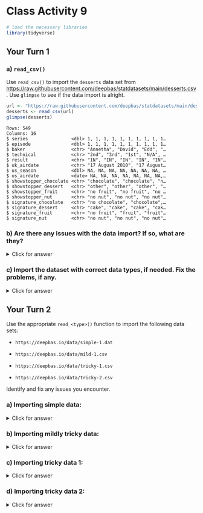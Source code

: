 # Class Activity 9


```r
# load the necessary libraries
library(tidyverse)
```


## Your Turn 1

### a) `read_csv()`

Use `read_csv()` to import the `desserts` data set from https://raw.githubusercontent.com/deepbas/statdatasets/main/desserts.csv. Use `glimpse` to see if the data import is alright.


```r
url <- "https://raw.githubusercontent.com/deepbas/statdatasets/main/desserts.csv"
desserts <- read_csv(url)
glimpse(desserts)
```

```
Rows: 549
Columns: 16
$ series                <dbl> 1, 1, 1, 1, 1, 1, 1, 1, 1, 1…
$ episode               <dbl> 1, 1, 1, 1, 1, 1, 1, 1, 1, 1…
$ baker                 <chr> "Annetha", "David", "Edd", "…
$ technical             <chr> "2nd", "3rd", "1st", "N/A", …
$ result                <chr> "IN", "IN", "IN", "IN", "IN"…
$ uk_airdate            <chr> "17 August 2010", "17 August…
$ us_season             <dbl> NA, NA, NA, NA, NA, NA, NA, …
$ us_airdate            <date> NA, NA, NA, NA, NA, NA, NA,…
$ showstopper_chocolate <chr> "chocolate", "chocolate", "n…
$ showstopper_dessert   <chr> "other", "other", "other", "…
$ showstopper_fruit     <chr> "no fruit", "no fruit", "no …
$ showstopper_nut       <chr> "no nut", "no nut", "no nut"…
$ signature_chocolate   <chr> "no chocolate", "chocolate",…
$ signature_dessert     <chr> "cake", "cake", "cake", "cak…
$ signature_fruit       <chr> "no fruit", "fruit", "fruit"…
$ signature_nut         <chr> "no nut", "no nut", "no nut"…
```

### b) Are there any issues with the data import? If so, what are they?
<details>
<summary class="answer">Click for answer</summary>

*Answer:* Based on the output of glimpse, we can see that the 'technical' column should be a numeric column and the 'uk_airdate' column should be a date column. We can also identify any issues with missing values.



```r
# your r-code

desserts <- read_csv(url,
  col_types = list(
    technical = col_number(),
    uk_airdate = col_date()
  )
)

problems(desserts)
```

```
# A tibble: 556 × 5
     row   col expected        actual         file 
   <int> <int> <chr>           <chr>          <chr>
 1     2     6 date in ISO8601 17 August 2010 ""   
 2     3     6 date in ISO8601 17 August 2010 ""   
 3     4     6 date in ISO8601 17 August 2010 ""   
 4     5     4 a number        N/A            ""   
 5     5     6 date in ISO8601 17 August 2010 ""   
 6     6     6 date in ISO8601 17 August 2010 ""   
 7     7     4 a number        N/A            ""   
 8     7     6 date in ISO8601 17 August 2010 ""   
 9     8     6 date in ISO8601 17 August 2010 ""   
10     9     4 a number        N/A            ""   
# … with 546 more rows
```

</details>


### c) Import the dataset with correct data types, if needed. Fix the problems, if any.

<details>
<summary class="answer">Click for answer</summary>


```r
desserts <- read_csv(url,
  col_types = list(
    technical = col_number(),
    uk_airdate = col_date()
  )
)

problems(desserts)
```

```
# A tibble: 556 × 5
     row   col expected        actual         file 
   <int> <int> <chr>           <chr>          <chr>
 1     2     6 date in ISO8601 17 August 2010 ""   
 2     3     6 date in ISO8601 17 August 2010 ""   
 3     4     6 date in ISO8601 17 August 2010 ""   
 4     5     4 a number        N/A            ""   
 5     5     6 date in ISO8601 17 August 2010 ""   
 6     6     6 date in ISO8601 17 August 2010 ""   
 7     7     4 a number        N/A            ""   
 8     7     6 date in ISO8601 17 August 2010 ""   
 9     8     6 date in ISO8601 17 August 2010 ""   
10     9     4 a number        N/A            ""   
# … with 546 more rows
```




```r
desserts <- read_csv(url,
    col_types = list(
    technical = col_number(), 
    uk_airdate = col_date(format = "%d %B %Y")
  ) 
)

problems(desserts)
```

```
# A tibble: 7 × 5
    row   col expected actual file 
  <int> <int> <chr>    <chr>  <chr>
1     5     4 a number N/A    ""   
2     7     4 a number N/A    ""   
3     9     4 a number N/A    ""   
4    11     4 a number N/A    ""   
5    35     4 a number N/A    ""   
6    36     4 a number N/A    ""   
7    37     4 a number N/A    ""   
```




```r
desserts <- read_csv(url,
  col_types = list(
    technical = col_number(), 
    uk_airdate = col_date(format = "%d %B %Y")
  ),
  na = c("", "NA", "N/A")
)

problems(desserts)
```

```
# A tibble: 0 × 5
# … with 5 variables: row <int>, col <int>, expected <chr>,
#   actual <chr>, file <chr>
```

</details>


## Your Turn 2

Use the appropriate `read_<type>()` function to import the following data sets:

- `https://deepbas.io/data/simple-1.dat`

- `https://deepbas.io/data/mild-1.csv`

- `https://deepbas.io/data/tricky-1.csv`

- `https://deepbas.io/data/tricky-2.csv`


Identify and fix any issues you encounter.

### a)  Importing simple data:

<details>
<summary class="answer">Click for answer</summary>


```r
simple1 <- readr::read_csv("https://deepbas.io/data/simple-1.dat")
problems(simple1)
```

```
# A tibble: 0 × 5
# … with 5 variables: row <int>, col <int>, expected <chr>,
#   actual <chr>, file <chr>
```

</details>

### b) Importing mildly tricky data:

<details>
<summary class="answer">Click for answer</summary>


```r
mild1 <- readr::read_delim("https://deepbas.io/data/mild-1.csv", delim = "|")
problems(mild1)
```

```
# A tibble: 0 × 5
# … with 5 variables: row <int>, col <int>, expected <chr>,
#   actual <chr>, file <chr>
```

</details>

### c) Importing tricky data 1:

<details>
<summary class="answer">Click for answer</summary>


```r
tricky1 <-  read_csv("https://deepbas.io/data/tricky-1.csv")
problems(tricky1)
```

```
# A tibble: 2 × 5
    row   col expected  actual    file 
  <int> <int> <chr>     <chr>     <chr>
1     4     4 5 columns 4 columns ""   
2     7     4 5 columns 4 columns ""   
```

```r
# Fix missing values
tricky1[3, ] <- c(tricky1[3, 1:2], NA, tricky1[3, 3:4])
tricky1[6, ] <- c(tricky1[4, 1], NA, tricky1[4, 3:5])
```

</details>


### d) Importing tricky data 2:

<details>
<summary class="answer">Click for answer</summary>


```r
tricky2 <- read_csv("https://deepbas.io/data/tricky-2.csv")
problems(tricky2)
```

```
# A tibble: 0 × 5
# … with 5 variables: row <int>, col <int>, expected <chr>,
#   actual <chr>, file <chr>
```

```r
# Fix missing values
tricky2_part1 <- read_csv("https://deepbas.io/data/tricky-2.csv", n_max = 7) %>%
  separate(city, c("city", "state"), sep = ",") %>%
  select(-c(7))

tricky2_part2 <- read_csv(
  "https://deepbas.io/data/tricky-2.csv",
  skip = 8, 
  col_names = c("iata", "airport", "city", "state",  "latitude", "longitude")
)

# Combine parts
data_combined <- full_join(tricky2_part1, tricky2_part2)
```

</details>
